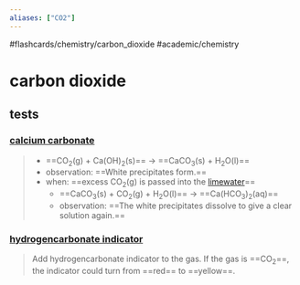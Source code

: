 ```yaml
---
aliases: ["CO2"]
---
```


#flashcards/chemistry/carbon_dioxide #academic/chemistry

# carbon dioxide

## tests

### [calcium carbonate](calcium%20compound.md)
> - ==CO<sub>2</sub>(g) + Ca(OH)<sub>2</sub>(s)== → ==CaCO<sub>3</sub>(s) + H<sub>2</sub>O(l)==
> - observation: ==White precipitates form.==
> - when: ==excess CO<sub>2</sub>(g) is passed into the [limewater](calcium%20compound.md)==
>     - ==CaCO<sub>3</sub>(s) + CO<sub>2</sub>(g) + H<sub>2</sub>O(l)== → ==Ca(HCO<sub>3</sub>)<sub>2</sub>(aq)==
>     - observation: ==The white precipitates dissolve to give a clear solution again.== <!--SR:!2022-05-02,24,230!2022-05-01,25,250!2022-04-24,10,206!2022-05-29,41,246!2022-04-20,17,246!2022-05-29,40,246!2022-04-21,18,246-->

### [hydrogencarbonate indicator](hydrogencarbonate%20indicator)
> Add hydrogencarbonate indicator to the gas. If the gas is ==CO<sub>2</sub>==, the indicator could turn from ==red== to ==yellow==. <!--SR:!2022-05-08,30,270!2022-05-02,24,230!2022-04-21,18,246-->

